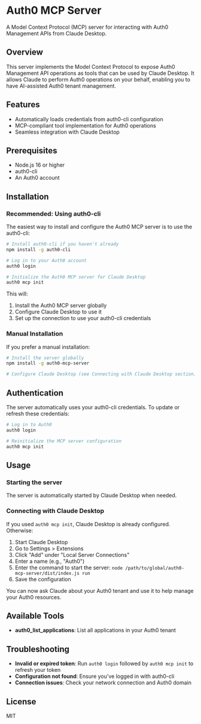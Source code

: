 # Auth0 MCP Server

A Model Context Protocol (MCP) server for interacting with Auth0 Management APIs from Claude Desktop.

## Overview

This server implements the Model Context Protocol to expose Auth0 Management API operations as tools that can be used by Claude Desktop. It allows Claude to perform Auth0 operations on your behalf, enabling you to have AI-assisted Auth0 tenant management.

## Features

- Automatically loads credentials from auth0-cli configuration
- MCP-compliant tool implementation for Auth0 operations
- Seamless integration with Claude Desktop

## Prerequisites

- Node.js 16 or higher
- auth0-cli
- An Auth0 account

## Installation

### Recommended: Using auth0-cli

The easiest way to install and configure the Auth0 MCP server is to use the auth0-cli:

```bash
# Install auth0-cli if you haven't already
npm install -g auth0-cli

# Log in to your Auth0 account
auth0 login

# Initialize the Auth0 MCP server for Claude Desktop
auth0 mcp init
```

This will:
1. Install the Auth0 MCP server globally
2. Configure Claude Desktop to use it
3. Set up the connection to use your auth0-cli credentials

### Manual Installation

If you prefer a manual installation:

```bash
# Install the server globally
npm install -g auth0-mcp-server

# Configure Claude Desktop (see Connecting with Claude Desktop section)
```

## Authentication

The server automatically uses your auth0-cli credentials. To update or refresh these credentials:

```bash
# Log in to Auth0
auth0 login

# Reinitialize the MCP server configuration
auth0 mcp init
```

## Usage

### Starting the server

The server is automatically started by Claude Desktop when needed.

### Connecting with Claude Desktop

If you used `auth0 mcp init`, Claude Desktop is already configured. Otherwise:

1. Start Claude Desktop
2. Go to Settings > Extensions
3. Click "Add" under "Local Server Connections"
4. Enter a name (e.g., "Auth0")
5. Enter the command to start the server: `node /path/to/global/auth0-mcp-server/dist/index.js run`
6. Save the configuration

You can now ask Claude about your Auth0 tenant and use it to help manage your Auth0 resources.

## Available Tools

- **auth0_list_applications**: List all applications in your Auth0 tenant

## Troubleshooting

- **Invalid or expired token**: Run `auth0 login` followed by `auth0 mcp init` to refresh your token
- **Configuration not found**: Ensure you've logged in with auth0-cli
- **Connection issues**: Check your network connection and Auth0 domain

## License

MIT 